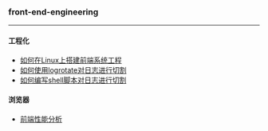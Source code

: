 ### front-end-engineering

---
#### 工程化
* [如何在Linux上搭建前端系统工程](https://github.com/baoendemao/front-end-engineering/tree/master/system-construction)
* [如何使用logrotate对日志进行切割](https://github.com/baoendemao/front-end-engineering/tree/master/logrotate-log)
* [如何编写shell脚本对日志进行切割](https://github.com/baoendemao/front-end-engineering/tree/master/shell-log)

#### 浏览器
* [前端性能分析](https://github.com/baoendemao/front-end-engineering/tree/master/performance-analysis)